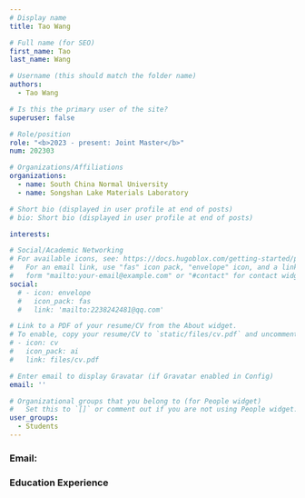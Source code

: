 ```yaml
---
# Display name
title: Tao Wang

# Full name (for SEO)
first_name: Tao
last_name: Wang

# Username (this should match the folder name)
authors:
  - Tao Wang

# Is this the primary user of the site?
superuser: false

# Role/position
role: "<b>2023 - present: Joint Master</b>"
num: 202303

# Organizations/Affiliations
organizations:
  - name: South China Normal University
  - name: Songshan Lake Materials Laboratory

# Short bio (displayed in user profile at end of posts)
# bio: Short bio (displayed in user profile at end of posts)

interests:

# Social/Academic Networking
# For available icons, see: https://docs.hugoblox.com/getting-started/page-builder/#icons
#   For an email link, use "fas" icon pack, "envelope" icon, and a link in the
#   form "mailto:your-email@example.com" or "#contact" for contact widget.
social:
  # - icon: envelope
  #   icon_pack: fas
  #   link: 'mailto:2238242481@qq.com'

# Link to a PDF of your resume/CV from the About widget.
# To enable, copy your resume/CV to `static/files/cv.pdf` and uncomment the lines below.
# - icon: cv
#   icon_pack: ai
#   link: files/cv.pdf

# Enter email to display Gravatar (if Gravatar enabled in Config)
email: ''

# Organizational groups that you belong to (for People widget)
#   Set this to `[]` or comment out if you are not using People widget.
user_groups:
  - Students
---
```

### Email: 

### Education Experience
